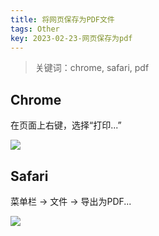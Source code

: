 ```yaml
---
title: 将网页保存为PDF文件
tags: Other
key: 2023-02-23-网页保存为pdf
---
```

> 关键词：chrome, safari, pdf

## Chrome

在页面上右键，选择“打印...”

<img src="https://image.oldboard.tech/blog/640AC9A5-99D8-4449-837F-63CAF1F289A8.png"/>

## Safari

菜单栏 -> 文件 -> 导出为PDF...

<img src="https://image.oldboard.tech/blog/CC8CA718-3EB5-4530-AFA8-D98FB18CA96B.png"/>

